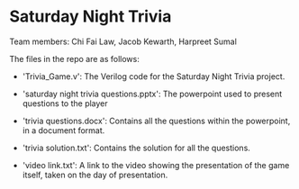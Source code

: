 # Saturday Night Trivia

Team members: Chi Fai Law, Jacob Kewarth, Harpreet Sumal

The files in the repo are as follows:
- 'Trivia_Game.v': The Verilog code for the Saturday Night Trivia project.

- 'saturday night trivia questions.pptx': The powerpoint used to present questions to the player

- 'trivia questions.docx': Contains all the questions within the powerpoint, in a document format.

- 'trivia solution.txt': Contains the solution for all the questions.

- 'video link.txt': A link to the video showing the presentation of the game itself, taken on the day of presentation.
